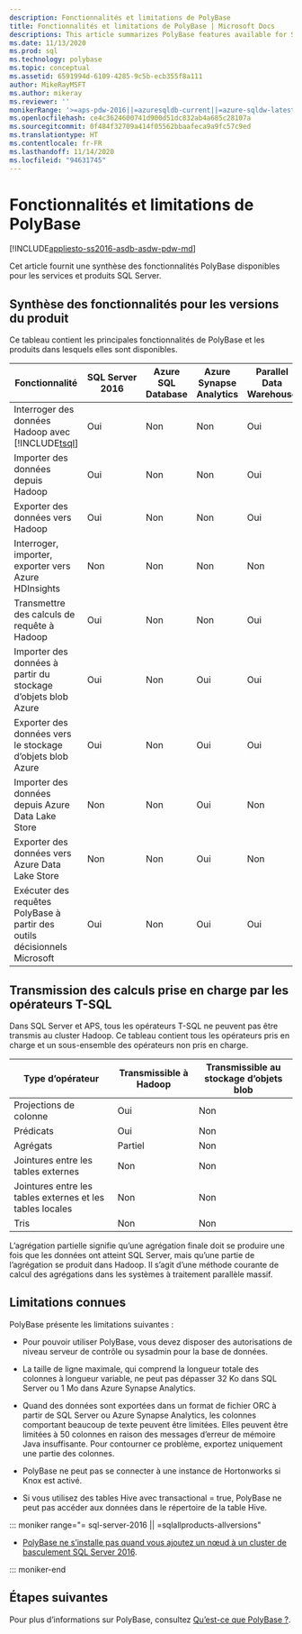```yaml
---
description: Fonctionnalités et limitations de PolyBase
title: Fonctionnalités et limitations de PolyBase | Microsoft Docs
descriptions: This article summarizes PolyBase features available for SQL Server products and services. It lists T-SQL operators supported for pushdown and known limitations.
ms.date: 11/13/2020
ms.prod: sql
ms.technology: polybase
ms.topic: conceptual
ms.assetid: 6591994d-6109-4285-9c5b-ecb355f8a111
author: MikeRayMSFT
ms.author: mikeray
ms.reviewer: ''
monikerRange: '>=aps-pdw-2016||=azuresqldb-current||=azure-sqldw-latest||>=sql-server-2016||=sqlallproducts-allversions||>=sql-server-linux-2017||=azuresqldb-mi-current'
ms.openlocfilehash: ce4c3624600741d900d51dc832ab4a685c28107a
ms.sourcegitcommit: 0f484f32709a414f05562bbaafeca9a9fc57c9ed
ms.translationtype: HT
ms.contentlocale: fr-FR
ms.lasthandoff: 11/14/2020
ms.locfileid: "94631745"
---
```

# <a name="polybase-features-and-limitations"></a>Fonctionnalités et limitations de PolyBase

[!INCLUDE[appliesto-ss2016-asdb-asdw-pdw-md](../../includes/tsql-appliesto-ss2016-all-md.md)]

Cet article fournit une synthèse des fonctionnalités PolyBase disponibles pour les services et produits SQL Server.  
  
## <a name="feature-summary-for-product-releases"></a>Synthèse des fonctionnalités pour les versions du produit

Ce tableau contient les principales fonctionnalités de PolyBase et les produits dans lesquels elles sont disponibles.  

|**Fonctionnalité** |**SQL Server 2016** |**Azure SQL Database** |**Azure Synapse Analytics** |**Parallel Data Warehouse** |
|---------|---------|---------|---------|---------|
|Interroger des données Hadoop avec [!INCLUDE[tsql](../../includes/tsql-md.md)]|Oui|Non|Non|Oui|
|Importer des données depuis Hadoop|Oui|Non|Non|Oui|
|Exporter des données vers Hadoop  |Oui|Non|Non| Oui|
|Interroger, importer, exporter vers Azure HDInsights |Non|Non|Non|Non
|Transmettre des calculs de requête à Hadoop|Oui|Non|Non|Oui|  
|Importer des données à partir du stockage d’objets blob Azure|Oui|Non|Oui|Oui|
|Exporter des données vers le stockage d’objets blob Azure|Oui|Non|Oui|Oui|  
|Importer des données depuis Azure Data Lake Store|Non|Non|Oui|Non|
|Exporter des données vers Azure Data Lake Store|Non|Non|Oui|Non|
|Exécuter des requêtes PolyBase à partir des outils décisionnels Microsoft|Oui|Non|Oui|Oui|

## <a name="pushdown-computation-supported-by-t-sql-operators"></a>Transmission des calculs prise en charge par les opérateurs T-SQL

Dans SQL Server et APS, tous les opérateurs T-SQL ne peuvent pas être transmis au cluster Hadoop. Ce tableau contient tous les opérateurs pris en charge et un sous-ensemble des opérateurs non pris en charge.

|**Type d’opérateur** |**Transmissible à Hadoop** |**Transmissible au stockage d’objets blob** |
|---------|---------|---------|
|Projections de colonne|Oui|Non|
|Prédicats|Oui|Non|
|Agrégats|Partiel|Non|
|Jointures entre les tables externes|Non|Non|
|Jointures entre les tables externes et les tables locales|Non|Non|
|Tris|Non|Non|

L’agrégation partielle signifie qu’une agrégation finale doit se produire une fois que les données ont atteint SQL Server, mais qu’une partie de l’agrégation se produit dans Hadoop. Il s’agit d’une méthode courante de calcul des agrégations dans les systèmes à traitement parallèle massif.  

## <a name="known-limitations"></a>Limitations connues

PolyBase présente les limitations suivantes :

- Pour pouvoir utiliser PolyBase, vous devez disposer des autorisations de niveau serveur de contrôle ou sysadmin pour la base de données.

- La taille de ligne maximale, qui comprend la longueur totale des colonnes à longueur variable, ne peut pas dépasser 32 Ko dans SQL Server ou 1 Mo dans Azure Synapse Analytics.

- Quand des données sont exportées dans un format de fichier ORC à partir de SQL Server ou Azure Synapse Analytics, les colonnes comportant beaucoup de texte peuvent être limitées. Elles peuvent être limitées à 50 colonnes en raison des messages d’erreur de mémoire Java insuffisante. Pour contourner ce problème, exportez uniquement une partie des colonnes.

- PolyBase ne peut pas se connecter à une instance de Hortonworks si Knox est activé.

- Si vous utilisez des tables Hive avec transactional = true, PolyBase ne peut pas accéder aux données dans le répertoire de la table Hive.

<!--SQL Server 2016-->
::: moniker range="= sql-server-2016 || =sqlallproducts-allversions"

- [PolyBase ne s’installe pas quand vous ajoutez un nœud à un cluster de basculement SQL Server 2016](https://support.microsoft.com/help/3173087/fix-polybase-feature-doesn-t-install-when-you-add-a-node-to-a-sql-server-2016-failover-cluster).

::: moniker-end

## <a name="next-steps"></a>Étapes suivantes

Pour plus d’informations sur PolyBase, consultez [Qu’est-ce que PolyBase ?](polybase-guide.md).
